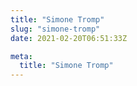 ```yaml
---
title: "Simone Tromp"
slug: "simone-tromp"
date: 2021-02-20T06:51:33Z

meta:
  title: "Simone Tromp"
---
```


